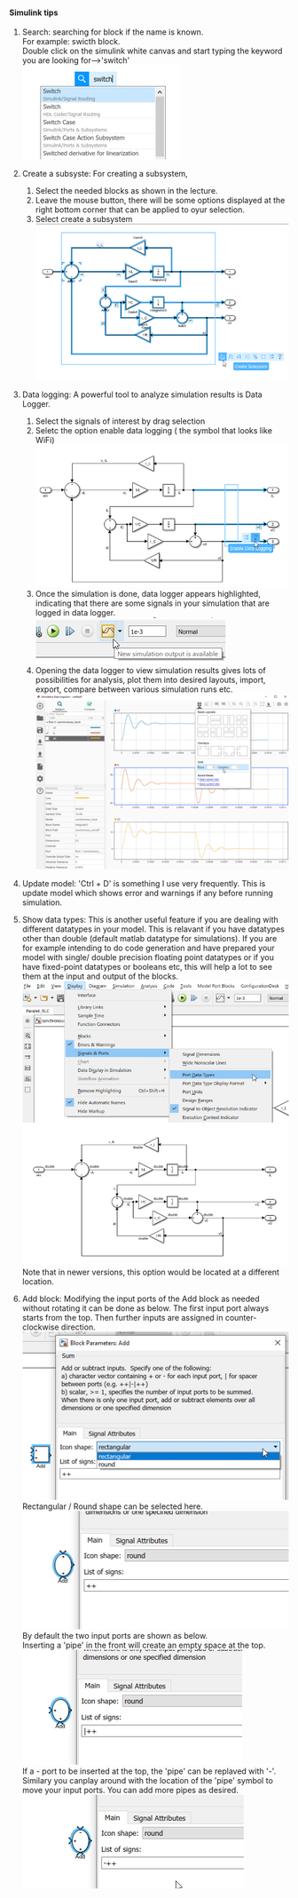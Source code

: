 #### Simulink tips

1. Search: searching for block if the name is known.  
For example: swicth block.  
Double click on the simulink white canvas and start typing the keyword you are looking for-->'switch'  
![](assets/search.png)  

2. Create a subsyste: For creating a subsystem, 
   1. Select the needed blocks as shown in the lecture. 
   2. Leave the mouse button, there will be some options displayed at the right bottom corner that can be applied to oyur selection.
   3. Select create a subsystem
   ![](assets/create_subsystem.png)  

3. Data logging: A powerful tool to analyze simulation results is Data Logger. 
   1. Select the signals of interest by drag selection
   2. Seletc the option enable data logging ( the symbol that looks like WiFi)
   ![](assets/datalogger.png)  
   3. Once the simulation is done, data logger appears highlighted, indicating that there are some signals in your simulation that are logged in data logger.
   ![](assets/datalogger_1.png)  
   4. Opening the data logger to view simulation results gives lots of possibilities for analysis, plot them into desired layouts, import, export, compare between various simulation runs etc.  
   ![](assets/datalogger_2.png)  

4. Update model:  'Ctrl + D' is something I use very frequently. This is update model which shows error and warnings if any before running simulation. 

5. Show data types: This is another useful feature if you are dealing with different datatypes in your model. This is relavant if you have datatypes other than double (default matlab datatype for simulations). If you are for example intending to do code generation and have prepared your model with single/ double precision floating point datatypes or if you have fixed-point datatypes or booleans etc, this will help a lot to see them at the input and output of the blocks.  
![](assets/port_datatypes.png)  
![](assets/port_datatypes_1.png)  
Note that in newer versions, this option would be located at a different location.  

6. Add block:  Modifying the input ports of the Add block as needed without rotating it can be done as below. The first input port always starts from the top. Then further inputs are assigned in counter-clockwise direction.  
![](assets/add_1.png)
Rectangular / Round shape can be selected here.  
![](assets/add_2.png)
By default the two input ports are shown as below.  
Inserting a 'pipe' in the front will create an empty space at the top.  
![](assets/add_3.png)  
If a - port to be inserted at the top, the 'pipe' can be replaved with '-'. Similary you canplay around with the location of the 'pipe' symbol to move your input ports. You can add more pipes as desired.  
![](assets/add_4.png)  



